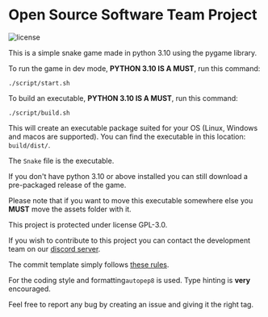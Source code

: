 # Open Source Software Team Project
![license](https://img.shields.io/github/license/OkilSaber/oss-projet)

This is a simple snake game made in python 3.10 using the pygame library.

To run the game in dev mode, **PYTHON 3.10 IS A MUST**, run this command:
```
./script/start.sh
```
To build an executable, **PYTHON 3.10 IS A MUST**, run this command:
```
./script/build.sh
```
This will create an executable package suited for your OS (Linux, Windows and macos are supported). You can find the executable in this location: ``build/dist/``.

The ``Snake`` file is the executable.

If you don't have python 3.10 or above installed you can still download a pre-packaged release of the game.

Please note that if you want to move this executable somewhere else you ****MUST**** move the assets folder with it.

This project is protected under license GPL-3.0.

If you wish to contribute to this project you can contact the development team on our [discord server](https://discord.gg/bM5qsm5WU7).

The commit template simply follows [these rules](https://cbea.ms/git-commit/).

For the coding style and formatting``autopep8`` is used. Type hinting is **very** encouraged.

Feel free to report any bug by creating an issue and giving it the right tag.
